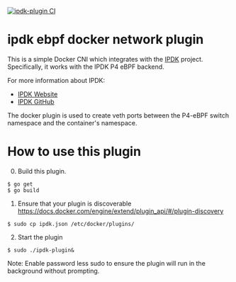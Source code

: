 [![ipdk-plugin CI](https://github.com/mestery/ipdk-plugin/actions/workflows/build.yml/badge.svg)](https://github.com/mestery/ipdk-plugin/actions/workflows/build.yml)

# ipdk ebpf docker network plugin

This is a simple Docker CNI which integrates with the [IPDK](https://ipdk.io)
project. Specifically, it works with the IPDK P4 eBPF backend.

For more information about IPDK:
* [IPDK Website](https://ipdk.io)
* [IPDK GitHub](https://github.com/ipdk-io/ipdk)

The docker plugin is used to create veth ports between the P4-eBPF switch
namespace and the container's namespace.

# How to use this plugin

0. Build this plugin. 

```
$ go get
$ go build
```

1. Ensure that your plugin is discoverable https://docs.docker.com/engine/extend/plugin_api/#/plugin-discovery

```
$ sudo cp ipdk.json /etc/docker/plugins/
```

2. Start the plugin

```
$ sudo ./ipdk-plugin&
```
        
Note: Enable password less sudo to ensure the plugin will run in the background without prompting.

